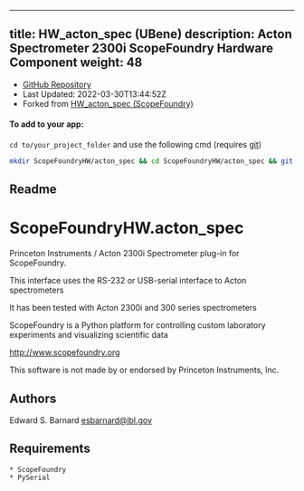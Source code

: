 
---
title: HW_acton_spec (UBene)
description: Acton Spectrometer 2300i ScopeFoundry Hardware Component
weight: 48
---
- [GitHub Repository](https://github.com/UBene/HW_acton_spec)
- Last Updated: 2022-03-30T13:44:52Z
- Forked from [HW_acton_spec (ScopeFoundry)](/docs/300_reference/hw-components/HW_acton_spec-ScopeFoundry)

#### To add to your app:

`cd to/your_project_folder` and use the following cmd (requires [git](/docs/100_development/20_git/))

```bash
mkdir ScopeFoundryHW/acton_spec && cd ScopeFoundryHW/acton_spec && git init --initial-branch=master && git remote add upstream_UBene https://github.com/UBene/HW_acton_spec && git pull upstream_UBene master && cd ../..
```

## Readme
ScopeFoundryHW.acton_spec
=====================

Princeton Instruments / Acton 2300i Spectrometer plug-in for ScopeFoundry.

This interface uses the RS-232 or USB-serial interface to Acton spectrometers

It has been tested with Acton 2300i and 300 series spectrometers


ScopeFoundry is a Python platform for controlling custom laboratory 
experiments and visualizing scientific data

<http://www.scopefoundry.org>

This software is not made by or endorsed by Princeton Instruments, Inc.


Authors
----------

Edward S. Barnard <esbarnard@lbl.gov>


Requirements
------------

	* ScopeFoundry
	* PySerial

